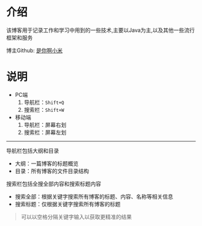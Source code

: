 # 介绍

该博客用于记录工作和学习中用到的一些技术,主要以Java为主,以及其他一些流行框架和服务

博主Github: [是你啊小米](https://github.com/shiniaxiaomi)

# 说明

- PC端
  1. 导航栏：`Shift+Q`
  2. 搜索栏：`Shift+W`
- 移动端
  1. 导航栏：屏幕右划
  2. 搜索栏：屏幕左划

---

导航栏包括大纲和目录

- 大纲：一篇博客的标题概览
- 目录：所有博客的文件目录结构

搜索栏包括全搜全部内容和搜索标题内容

- 搜索全部：根据关键字搜索所有博客的标题、内容、名称等相关信息
- 搜索标题：仅根据关键字搜索所有博客的标题

> 可以以空格分隔关键字输入以获取更精准的结果